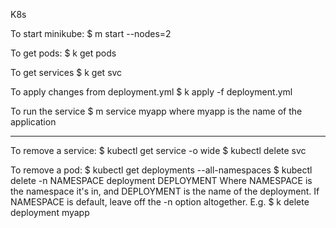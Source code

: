 K8s

To start minikube:
$ m start --nodes=2

To get pods:
$ k get pods

To get services
$ k get svc

To apply changes from deployment.yml
$ k apply -f deployment.yml

To run the service
$ m service myapp
where myapp is the name of the application


-----
To remove a service:
$ kubectl get service -o wide
$ kubectl delete svc <YourServiceName>

To remove a pod:
$ kubectl get deployments --all-namespaces
$ kubectl delete -n NAMESPACE deployment DEPLOYMENT
Where NAMESPACE is the namespace it's in, and DEPLOYMENT is the name of the deployment. If NAMESPACE is default, leave off the -n option altogether.
E.g. $ k delete deployment myapp
